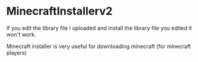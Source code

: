# MinecraftInstallerv2
If you edit the library file I uploaded and install the library file you edited it won't work.

Minecraft installer is very useful for downloading minecraft (for minecraft players)
